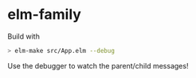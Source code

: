 # elm-family

Build with

```bash
> elm-make src/App.elm --debug
```

Use the debugger to watch the parent/child messages!
